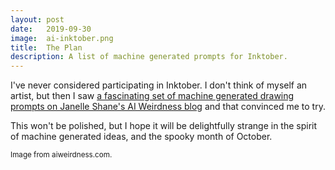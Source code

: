 ```yaml
---
layout: post
date:   2019-09-30
image:  ai-inktober.png
title:  The Plan
description: A list of machine generated prompts for Inktober.
---
```


I've never considered participating in Inktober. I don't think of myself an artist, but then I saw [a fascinating set of machine generated drawing prompts on Janelle Shane's AI Weirdness blog](https://aiweirdness.com/post/187962817292/ainktober-a-neural-net-creates-drawing-prompts) and that convinced me to try.

This won't be polished, but I hope it will be delightfully strange in the spirit of machine generated ideas, and the spooky month of October.

<small>Image from aiweirdness.com.</small>
